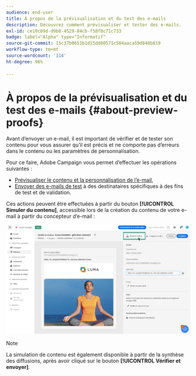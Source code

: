 ```yaml
---
audience: end-user
title: À propos de la prévisualisation et du test des e-mails
description: Découvrez comment prévisualiser et tester des e-mails.
exl-id: ce10c89d-d9b8-4529-84cb-f58f8c71c733
badge: label="Alpha" type="Informatif"
source-git-commit: 15c37b0651b1d15dd80571c504aaca59d848b619
workflow-type: tm+mt
source-wordcount: '114'
ht-degree: 96%

---
```


# À propos de la prévisualisation et du test des e-mails {#about-preview-proofs}

Avant d’envoyer un e-mail, il est important de vérifier et de tester son contenu pour vous assurer qu’il est précis et ne comporte pas d’erreurs dans le contenu ou les paramètres de personnalisation.

Pour ce faire, Adobe Campaign vous permet d’effectuer les opérations suivantes :

* [Prévisualiser le contenu et la personnalisation de l’e-mail](preview-content.md),
   <!--* [Check the email rendering](#rendering) in popular desktop, mobile and web-based clients,-->
* [Envoyer des e-mails de test](proofs.md) à des destinataires spécifiques à des fins de test et de validation.

Ces actions peuvent être effectuées à partir du bouton **[!UICONTROL Simuler du contenu]**, accessible lors de la création du contenu de votre e-mail à partir du concepteur d’e-mail :

![](assets/simulate.png)

>[!NOTE]
>
>La simulation de contenu est également disponible à partir de la synthèse des diffusions, après avoir cliqué sur le bouton **[!UICONTROL Vérifier et envoyer]**.
